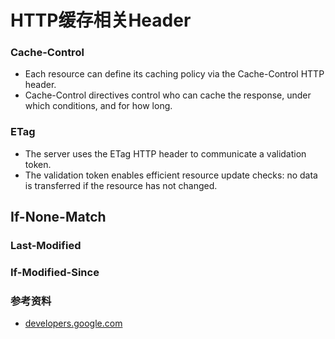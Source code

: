 # HTTP缓存相关Header

### Cache-Control

* Each resource can define its caching policy via the Cache-Control HTTP header.
* Cache-Control directives control who can cache the response, under which conditions, and for how long.

### ETag

* The server uses the ETag HTTP header to communicate a validation token.
* The validation token enables efficient resource update checks: no data is transferred if the resource has not changed.

## If-None-Match

### Last-Modified

### If-Modified-Since

### 参考资料

* [developers.google.com](https://developers.google.com/web/fundamentals/performance/optimizing-content-efficiency/http-caching)
